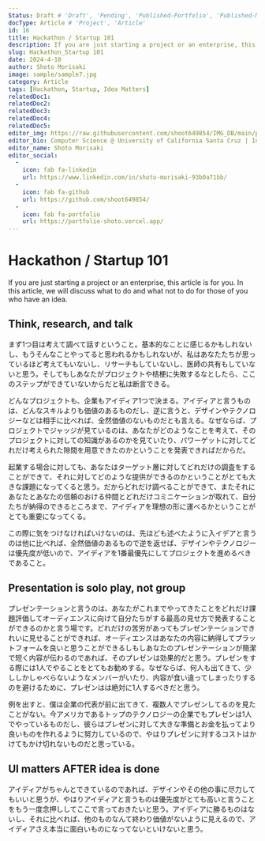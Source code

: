 ```yaml
---
Status: Draft # 'Draft', 'Pending', 'Published-Portfolio', 'Published-Medium', 'Rewriting'
docType: Article # 'Project', 'Article'
id: 16
title: Hackathon / Startup 101
description: If you are just starting a project or an enterprise, this article is for you. In this article, we will discuss what to do and what not to do for those of you who have an idea.
slug: Hackathon_Startup 101
date: 2024-4-10
author: Shoto Morisaki
image: sample/sample7.jpg
category: Article
tags: [Hackathon, Startup, Idea Matters]
relatedDoc1: 
relatedDoc2: 
relatedDoc3: 
relatedDoc4: 
relatedDoc5: 
editor_img: https://raw.githubusercontent.com/shoot649854/IMG_DB/main/profile.webp
editor_bio: Computer Science @ University of California Santa Cruz | Intern @ LiNK
editor_name: Shoto Morisaki
editor_social:
  -
    icon: fab fa-linkedin
    url: https://www.linkedin.com/in/shoto-morisaki-93b0a71bb/
  -
    icon: fab fa-github
    url: https://github.com/shoot649854/
  -
    icon: fab fa-portfolio
    url: https://portfolio-shoto.vercel.app/
---
```













# Hackathon / Startup 101
If you are just starting a project or an enterprise, this article is for you. In this article, we will discuss what to do and what not to do for those of you who have an idea.

## Think, research, and talk
まず1つ目は考えて調べて話すということ。基本的なことに感じるかもしれないし、もうそんなことやってると思われるかもしれないが、私はあなたたちが思っているほど考えてもいないし、リサーチもしていないし、医師の共有もしていないと思う。そしてもしあなたがプロジェクトや桔梗に失敗するなとしたら、ここのステップができていないからだと私は断言できる。

どんなプロジェクトも、企業もアイディア1つで決まる。アイディアと言うものは、どんなスキルよりも価値のあるものだし、逆に言うと、デザインやテクノロジーなどは相手に比べれば、全然価値のないものだとも言える。なぜならば、プロジェクトでジャッジが見ているのは、あなたがどのようなことを考えて、そのプロジェクトに対しての知識があるのかを見ていたり、パワーゲットに対してどれだけ考えられた隙間を用意できたのかということを発表できればだからだ。

起業する場合に対しても、あなたはターゲット層に対してどれだけの調査をすることができて、それに対してどのような提供ができるのかということがとても大きな課題になってくると思う。だからどれだけ調べることができて、またそれにあなたとあなたの信頼のおける仲間とどれだけコミニケーションが取れて、自分たちが納得のできるところまで、アイディアを理想の形に運べるかということがとても重要になってくる。

この際に気をつけなければいけないのは、先ほども述べたように入イデアと言うのは他に比べれば、全然価値のあるもので逆を返せば、デザインやテクノロジーは優先度が低いので、アイディアを1番最優先にしてプロジェクトを進めるべきであること。

## Presentation is solo play, not group
プレゼンテーションと言うのは、あなたがこれまでやってきたことをどれだけ課題評価してオーディエンスに向けて自分たちがする最高の見せ方で発表することができるのかと言う場です。どれだけの苦労があってもプレゼンテーションできれいに見せることができれば、オーディエンスはあなたの内容に納得してプラットフォームを良いと思うことができるしもしあなたのプレゼンテーションが簡潔で短く内容が伝わるのであれば、そのプレゼンは効果的だと思う。プレゼンをする際には1人でやることをとてもお勧めする。なぜならば、何人も出てきて、少ししかしゃべらないようなメンバーがいたり、内容が食い違ってしまったりするのを避けるために、プレゼンはは絶対に1人するべきだと思う。

例を出すと、僕は企業の代表が前に出てきて、複数人でプレゼンしてるのを見たことがない。今アメリカであるトップのテクノロジーの企業でもプレゼンは1人でやっているものだし、彼らはプレゼンに対して大きな準備とお金を払ってより良いものを作れるように努力しているので、やはりプレゼンに対するコストはかけてもかけ切れないものだと思っている。


## UI matters AFTER idea is done
アイディアがちゃんとできているのであれば、デザインやその他の事に尽力してもいいと思うが、やはりアイディアと言うものは優先度がとても高いと言うことをもう一度念押ししてここで言っておきたいと思う。アイディアに勝るものはないし、それに比べれば、他のものなんて終わり価値がないように見えるので、アイディアさえ本当に面白いものになってないといけないと思う。
